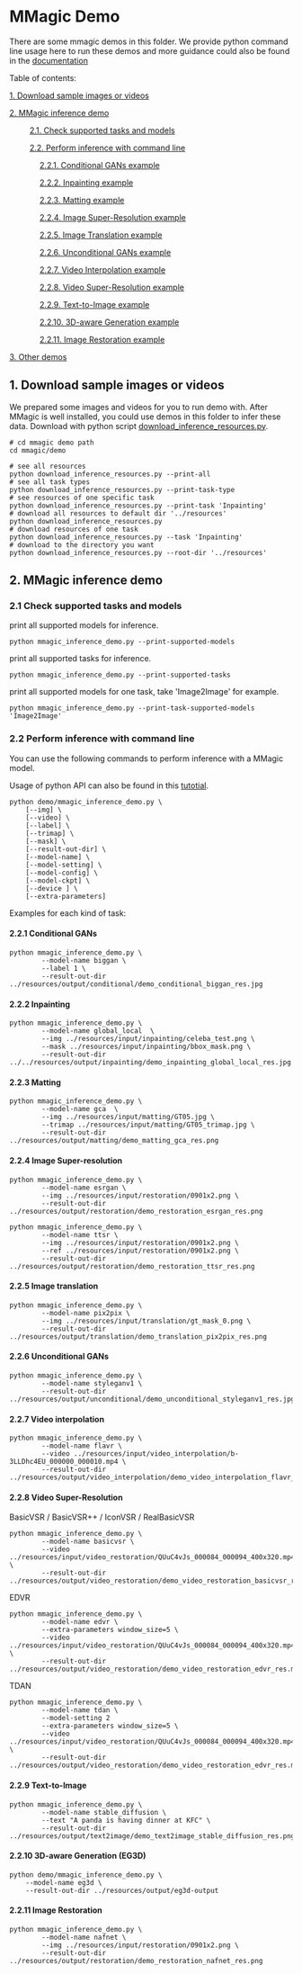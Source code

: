 # MMagic Demo

There are some mmagic demos in this folder. We provide python command line usage here to run these demos and more guidance could also be found in the [documentation](https://mmagic.readthedocs.io/en/latest/user_guides/3_inference.html)

Table of contents:

[1. Download sample images or videos](#1-download-sample-images-or-videos)

[2. MMagic inference demo](#2-mmagic-inference-demo)

&#8195;    [2.1. Check supported tasks and models](#21-check-supported-tasks-and-models)

&#8195;    [2.2. Perform inference with command line](#22-perform-inference-with-command-line)

&#8195;      [2.2.1. Conditional GANs example](#221-conditional-gans)

&#8195;      [2.2.2. Inpainting example](#222-inpainting)

&#8195;      [2.2.3. Matting example](#223-matting)

&#8195;      [2.2.4. Image Super-Resolution example](#224-image-super-resolution)

&#8195;      [2.2.5. Image Translation example](#225-image-translation)

&#8195;      [2.2.6. Unconditional GANs example](#226-unconditional-gans)

&#8195;      [2.2.7. Video Interpolation example](#227-video-interpolation)

&#8195;      [2.2.8. Video Super-Resolution example](#228-video-super-resolution)

&#8195;      [2.2.9. Text-to-Image example](#229-text-to-image)

&#8195;      [2.2.10. 3D-aware Generation example](<#2210-3d-aware-generation-(EG3D)>)

&#8195;      [2.2.11. Image Restoration example](#2211-image-restoration)

[3. Other demos](#3-other-demos)

## 1. Download sample images or videos

We prepared some images and videos for you to run demo with. After MMagic is well installed, you could use demos in this folder to infer these data.
Download with python script [download_inference_resources.py](./download_inference_resources.py).

```shell
# cd mmagic demo path
cd mmagic/demo

# see all resources
python download_inference_resources.py --print-all
# see all task types
python download_inference_resources.py --print-task-type
# see resources of one specific task
python download_inference_resources.py --print-task 'Inpainting'
# download all resources to default dir '../resources'
python download_inference_resources.py
# download resources of one task
python download_inference_resources.py --task 'Inpainting'
# download to the directory you want
python download_inference_resources.py --root-dir '../resources'
```

## 2. MMagic inference demo

### 2.1 Check supported tasks and models

print all supported models for inference.

```shell
python mmagic_inference_demo.py --print-supported-models
```

print all supported tasks for inference.

```shell
python mmagic_inference_demo.py --print-supported-tasks
```

print all supported models for one task, take 'Image2Image' for example.

```shell
python mmagic_inference_demo.py --print-task-supported-models 'Image2Image'
```

### 2.2 Perform inference with command line

You can use the following commands to perform inference with a MMagic model.

Usage of python API can also be found in this [tutotial](./mmagic_inference_tutorial.ipynb).

```shell
python demo/mmagic_inference_demo.py \
    [--img] \
    [--video] \
    [--label] \
    [--trimap] \
    [--mask] \
    [--result-out-dir] \
    [--model-name] \
    [--model-setting] \
    [--model-config] \
    [--model-ckpt] \
    [--device ] \
    [--extra-parameters]
```

Examples for each kind of task:

#### 2.2.1 Conditional GANs

```shell
python mmagic_inference_demo.py \
        --model-name biggan \
        --label 1 \
        --result-out-dir ../resources/output/conditional/demo_conditional_biggan_res.jpg
```

#### 2.2.2 Inpainting

```shell
python mmagic_inference_demo.py \
        --model-name global_local  \
        --img ../resources/input/inpainting/celeba_test.png \
        --mask ../resources/input/inpainting/bbox_mask.png \
        --result-out-dir ../../resources/output/inpainting/demo_inpainting_global_local_res.jpg
```

#### 2.2.3 Matting

```shell
python mmagic_inference_demo.py \
        --model-name gca  \
        --img ../resources/input/matting/GT05.jpg \
        --trimap ../resources/input/matting/GT05_trimap.jpg \
        --result-out-dir ../resources/output/matting/demo_matting_gca_res.png
```

#### 2.2.4 Image Super-resolution

```shell
python mmagic_inference_demo.py \
        --model-name esrgan \
        --img ../resources/input/restoration/0901x2.png \
        --result-out-dir ../resources/output/restoration/demo_restoration_esrgan_res.png
```

```shell
python mmagic_inference_demo.py \
        --model-name ttsr \
        --img ../resources/input/restoration/0901x2.png \
        --ref ../resources/input/restoration/0901x2.png \
        --result-out-dir ../resources/output/restoration/demo_restoration_ttsr_res.png
```

#### 2.2.5 Image translation

```shell
python mmagic_inference_demo.py \
        --model-name pix2pix \
        --img ../resources/input/translation/gt_mask_0.png \
        --result-out-dir ../resources/output/translation/demo_translation_pix2pix_res.png
```

#### 2.2.6 Unconditional GANs

```shell
python mmagic_inference_demo.py \
        --model-name styleganv1 \
        --result-out-dir ../resources/output/unconditional/demo_unconditional_styleganv1_res.jpg
```

#### 2.2.7 Video interpolation

```shell
python mmagic_inference_demo.py \
        --model-name flavr \
        --video ../resources/input/video_interpolation/b-3LLDhc4EU_000000_000010.mp4 \
        --result-out-dir ../resources/output/video_interpolation/demo_video_interpolation_flavr_res.mp4
```

#### 2.2.8 Video Super-Resolution

BasicVSR / BasicVSR++ / IconVSR / RealBasicVSR

```shell
python mmagic_inference_demo.py \
        --model-name basicvsr \
        --video ../resources/input/video_restoration/QUuC4vJs_000084_000094_400x320.mp4 \
        --result-out-dir ../resources/output/video_restoration/demo_video_restoration_basicvsr_res.mp4
```

EDVR

```shell
python mmagic_inference_demo.py \
        --model-name edvr \
        --extra-parameters window_size=5 \
        --video ../resources/input/video_restoration/QUuC4vJs_000084_000094_400x320.mp4 \
        --result-out-dir ../resources/output/video_restoration/demo_video_restoration_edvr_res.mp4
```

TDAN

```shell
python mmagic_inference_demo.py \
        --model-name tdan \
        --model-setting 2
        --extra-parameters window_size=5 \
        --video ../resources/input/video_restoration/QUuC4vJs_000084_000094_400x320.mp4 \
        --result-out-dir ../resources/output/video_restoration/demo_video_restoration_edvr_res.mp4
```

#### 2.2.9 Text-to-Image

```shell
python mmagic_inference_demo.py \
        --model-name stable_diffusion \
        --text "A panda is having dinner at KFC" \
        --result-out-dir ../resources/output/text2image/demo_text2image_stable_diffusion_res.png
```

#### 2.2.10 3D-aware Generation (EG3D)

```shell
python demo/mmagic_inference_demo.py \
    --model-name eg3d \
    --result-out-dir ../resources/output/eg3d-output
```

#### 2.2.11 Image Restoration

```shell
python mmagic_inference_demo.py \
        --model-name nafnet \
        --img ../resources/input/restoration/0901x2.png \
        --result-out-dir ../resources/output/restoration/demo_restoration_nafnet_res.png
```
